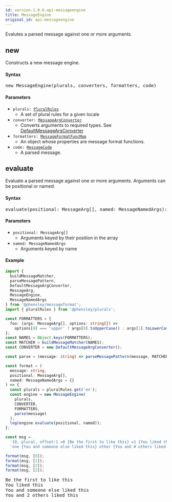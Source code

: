 ```yaml
---
id: version-1.0.6-api-messageengine
title: MessageEngine
original_id: api-messageengine
---
```


Evalutes a parsed message against one or more arguments.

## new

Constructs a new message engine.

#### Syntax

<pre class="syntax">
new MessageEngine(plurals, converters, formatters, code)
</pre>

#### Parameters

- <code class="def">plurals: <span>[PluralRules](api-pluralrules)</span></code>
  - A set of plural rules for a given locale
- <code class="def">converter: <span>[MessageArgConverter](api-messageargconverter)</span></code>
  - Converts arguments to required types. See [DefaultMessageArgConverter](api-defaultmessageargconverter)
- <code class="def">formatters: <span>[MessageFormatFuncMap](api-messageformatfuncmap.html)</span></code>
  - An object whose properties are message format functions.
- <code class="def">code: <span>[MessageCode](api-messagecode.html)</span></code>
  - A parsed message.

## evaluate

Evaluate a parsed message against one or more arguments. Arguments can be positional or named.

#### Syntax

<pre class="syntax">
evaluate(positional: MessageArg[], named: MessageNamedArgs): string
</pre>

#### Parameters

- <code class="def">positional: <span>MessageArg[]</span></code>
  - Arguments keyed by their position in the array
- <code class="def">named: <span>MessageNamedArgs</span></code>
  - Arguments keyed by name

#### Example

```typescript
import {
  buildMessageMatcher,
  parseMessagePattern,
  DefaultMessageArgConverter,
  MessageArg,
  MessageEngine,
  MessageNamedArgs
} from '@phensley/messageformat';
import { pluralRules } from '@phensley/plurals';

const FORMATTERS = {
  foo: (args: MessageArg[], options: string[]) =>
    options[0] === 'upper' ? args[0].toUpperCase() : args[1].toLowerCase()
};
const NAMES = Object.keys(FORMATTERS);
const MATCHER = buildMessageMatcher(NAMES);
const CONVERTER = new DefaultMessageArgConverter();

const parse = (message: string) => parseMessagePattern(message, MATCHER);

const format = (
  message: string,
  positional: MessageArg[],
  named: MessageNamedArgs = {}
) => {
  const plurals = pluralRules.get('en');
  const engine = new MessageEngine(
    plurals,
    CONVERTER,
    FORMATTERS,
    parse(message)
  );
  log(engine.evaluate(positional, named));
};

const msg =
  '{0, plural, offset:1 =0 {Be the first to like this} =1 {You liked this} ' +
  'one {You and someone else liked this} other {You and # others liked this}}';

format(msg, [0]);
format(msg, [1]);
format(msg, [2]);
format(msg, [3]);
```
<pre class="output">
Be the first to like this
You liked this
You and someone else liked this
You and 2 others liked this
</pre>

